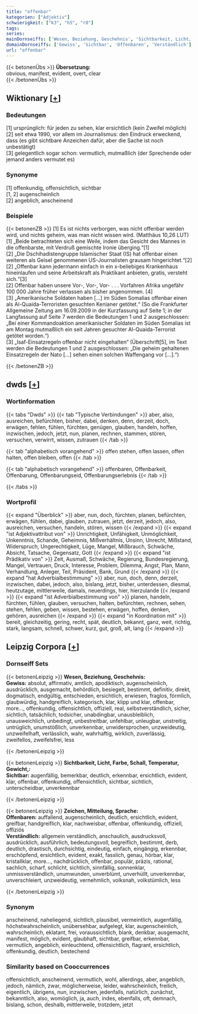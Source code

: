 ```yaml
---
title: "offenbar"
kategorien: ["Adjektiv"]
schwierigkeit: ["k3", "h5", "r8"]
tags:
series:
mainDornseiffs: ['Wesen, Beziehung, Geschehnis', 'Sichtbarkeit, Licht, Farbe, Schall, Temperatur, Gewicht,', 'Zeichen, Mitteilung, Sprache']
domainDornseiffs: ['Gewiss', 'Sichtbar', 'Offenbaren', 'Verständlich']
url: "offenbar"
---
```


{{< betonenÜbs >}}
**Übersetzung:**  
obvious, manifest, evident, overt, clear  
{{< /betonenÜbs >}}

## Wiktionary [[+](https://de.wiktionary.org/wiki/offenbar)]

### Bedeutungen
[1] ursprünglich: für jeden zu sehen, klar ersichtlich (kein Zweifel möglich)  
[2] seit etwa 1990, vor allem im Journalismus: den Eindruck erweckend, dass (es gibt sichtbare Anzeichen dafür, aber die Sache ist noch unbestätigt)  
[3] gelegentlich sogar schon: vermutlich, mutmaßlich (der Sprechende oder jemand anders vermutet es)  

### Synonyme
[1] offenkundig, offensichtlich, sichtbar  
[1, 2] augenscheinlich  
[2] angeblich, anscheinend  

### Beispiele
{{< betonenZB >}}
[1] Es ist nichts verborgen, was nicht offenbar werden wird, und nichts geheim, was man nicht wissen wird. (Matthäus 10,26 LUT)  
[1] „Beide betrachteten sich eine Weile, indem das Gesicht des Mannes in die offenbarste, mit Verdruß gemischte Ironie überging.“[1]  
[2] „Die Dschihadistengruppe Islamischer Staat (IS) hat offenbar einen weiteren als Geisel genommenen US-Journalisten grausam hingerichtet.“[2]  
[2] „Offenbar kann jedermann einfach in ein x-beliebiges Krankenhaus hineinlaufen und seine Arbeitskraft als Praktikant anbieten, gratis, versteht sich.“[3]  
[2] Offenbar haben unsere Vor-, Vor-, Vor- . . . Vorfahren Afrika ungefähr 100 000 Jahre früher verlassen als bisher angenommen. [4]  
[3] „Amerikanische Soldaten haben […] im Süden Somalias offenbar einen als Al-Quaida-Terroristen gesuchten Kenianer getötet.“ (So die Frankfurter Allgemeine Zeitung am 16.09.2009 in der Kurzfassung auf Seite 1; in der Langfassung auf Seite 7 werden die Bedeutungen 1 und 2 ausgeschlossen: „Bei einer Kommandoaktion amerikanischer Soldaten im Süden Somalias ist am Montag mutmaßlich ein seit Jahren gesuchter Al-Quaida-Terrorist getötet worden.“)  
[3] „Isaf-Einsatzregeln offenbar nicht eingehalten“ (Überschrift[5], im Text werden die Bedeutungen 1 und 2 ausgeschlossen: „Die geheim gehaltenen Einsatzregeln der Nato […] sehen einen solchen Waffengang vor […].“)  

{{< /betonenZB >}}


## dwds [[+](https://www.dwds.de/wb/offenbar)]

### Wortinformation
{{< tabs "Dwds" >}}
{{< tab "Typische Verbindungen" >}}
aber, also, ausreichen, befürchten, bisher, dabei, denken, denn, derzeit, doch, erwägen, fehlen, fühlen, fürchten, genügen, glauben, handeln, hoffen, inzwischen, jedoch, jetzt, nun, planen, rechnen, stammen, stören, versuchen, verwirrt, wissen, zutrauen
{{< /tab >}}

{{< tab "alphabetisch vorangehend" >}}
offen stehen, offen lassen, offen halten, offen bleiben, offen
{{< /tab >}}

{{< tab "alphabetisch vorangehend" >}}
offenbaren, Offenbarkeit, Offenbarung, Offenbarungseid, Offenbarungserlebnis
{{< /tab >}}

{{< /tabs >}}

### Wortprofil
{{< expand "Überblick" >}} aber, nun, doch, fürchten, planen, befürchten, erwägen, fühlen, dabei, glauben, zutrauen, jetzt, derzeit, jedoch, also, ausreichen, versuchen, handeln, stören, wissen {{< /expand >}}
{{< expand "ist Adjektivattribut von" >}} Unrichtigkeit, Unfähigkeit, Unmöglichkeit, Unkenntnis, Schande, Geheimnis, Mißverhältnis, Unsinn, Unrecht, Mißstand, Widerspruch, Ungerechtigkeit, Lüge, Mangel, Mißbrauch, Schwäche, Absicht, Tatsache, Gegensatz, Gott {{< /expand >}}
{{< expand "ist Prädikativ von" >}} Zeit, Ausmaß, Schwäche, Regierung, Bundesregierung, Mangel, Vertrauen, Druck, Interesse, Problem, Dilemma, Angst, Plan, Mann, Verhandlung, Anleger, Teil, Präsident, Bank, Grund {{< /expand >}}
{{< expand "hat Adverbialbestimmung" >}} aber, nun, doch, denn, derzeit, inzwischen, dabei, jedoch, also, bislang, jetzt, bisher, unterdessen, diesmal, heutzutage, mittlerweile, damals, neuerdings, hier, hierzulande {{< /expand >}}
{{< expand "ist Adverbialbestimmung von" >}} planen, handeln, fürchten, fühlen, glauben, versuchen, halten, befürchten, rechnen, sehen, stehen, fehlen, geben, wissen, bestehen, erwägen, hoffen, denken, gehören, ausreichen {{< /expand >}}
{{< expand "in Koordination mit" >}} bereit, gleichzeitig, gering, recht, spät, deutlich, bekannt, ganz, weit, richtig, stark, langsam, schnell, schwer, kurz, gut, groß, alt, lang {{< /expand >}}

## Leipzig Corpora [[+](https://corpora.uni-leipzig.de/en/res?word=offenbar&corpusId=deu_newscrawl-public_2018)]

### Dornseiff Sets
{{< betonenLeipzig >}}
**Wesen, Beziehung, Geschehnis:**  
**Gewiss:** absolut, affirmativ, amtlich, apodiktisch, augenscheinlich, ausdrücklich, ausgemacht, behördlich, besiegelt, bestimmt, definitiv, direkt, dogmatisch, endgültig, entschieden, ersichtlich, erwiesen, fraglos, förmlich, glaubwürdig, handgreiflich, kategorisch, klar, klipp und klar, offenbar, more..., offenkundig, offensichtlich, offiziell, real, selbstverständlich, sicher, sichtlich, tatsächlich, todsicher, unabdingbar, unausbleiblich, unausweichlich, unbedingt, unbestreitbar, unfehlbar, unleugbar, unstreitig, untrüglich, unumstößlich, unverkennbar, unwidersprochen, unzweideutig, unzweifelhaft, verlässlich, wahr, wahrhaftig, wirklich, zuverlässig, zweifellos, zweifelsfrei, less  

{{< /betonenLeipzig >}}


{{< betonenLeipzig >}}
**Sichtbarkeit, Licht, Farbe, Schall, Temperatur, Gewicht,:**  
**Sichtbar:** augenfällig, bemerkbar, deutlich, erkennbar, ersichtlich, evident, klar, offenbar, offenkundig, offensichtlich, sichtbar, sichtlich, unterscheidbar, unverkennbar  

{{< /betonenLeipzig >}}


{{< betonenLeipzig >}}
**Zeichen, Mitteilung, Sprache:**  
**Offenbaren:** auffallend, augenscheinlich, deutlich, ersichtlich, evident, greifbar, handgreiflich, klar, nachweisbar, offenbar, offenkundig, offiziell, offiziös  
**Verständlich:** allgemein verständlich, anschaulich, ausdrucksvoll, ausdrücklich, ausführlich, bedeutungsvoll, begreiflich, bestimmt, derb, deutlich, drastisch, durchsichtig, eindeutig, einfach, eingängig, erkennbar, erschöpfend, ersichtlich, evident, exakt, fasslich, genau, hörbar, klar, kristallklar, more..., nachdrücklich, offenbar, populär, präzis, rational, sachlich, scharf, schlicht, sichtlich, sinnfällig, sonnenklar, unmissverständlich, unumwunden, unverblümt, unverhüllt, unverkennbar, unverschleiert, unzweideutig, vernehmlich, volksnah, volkstümlich, less  

{{< /betonenLeipzig >}}

### Synonym
anscheinend, naheliegend, sichtlich, plausibel, vermeintlich, augenfällig, höchstwahrscheinlich, unübersehbar, aufgelegt, klar, augenscheinlich, wahrscheinlich, eklatant, frei, voraussichtlich, blank, denkbar, ausgemacht, manifest, möglich, evident, glaubhaft, sichtbar, greifbar, erkennbar, vermutlich, angeblich, einleuchtend, offensichtlich, flagrant, ersichtlich, offenkundig, deutlich, bestechend


### Similarity based on Cooccurrences
offensichtlich, anscheinend, vermutlich, wohl, allerdings, aber, angeblich, jedoch, nämlich, zwar, möglicherweise, leider, wahrscheinlich, freilich, eigentlich, übrigens, nun, inzwischen, jedenfalls, natürlich, zunächst, bekanntlich, also, womöglich, ja, auch, indes, ebenfalls, oft, demnach, bislang, schon, deshalb, mittlerweile, trotzdem, jetzt

